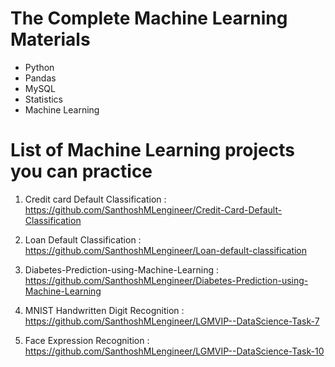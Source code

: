 # The Complete Machine Learning Materials

- Python
- Pandas
- MySQL
- Statistics
- Machine Learning


# List of Machine Learning projects you can practice

1. Credit card Default Classification : https://github.com/SanthoshMLengineer/Credit-Card-Default-Classification

2. Loan Default Classification : https://github.com/SanthoshMLengineer/Loan-default-classification

3. Diabetes-Prediction-using-Machine-Learning : https://github.com/SanthoshMLengineer/Diabetes-Prediction-using-Machine-Learning

4. MNIST Handwritten Digit Recognition : https://github.com/SanthoshMLengineer/LGMVIP--DataScience-Task-7

5. Face Expression Recognition : https://github.com/SanthoshMLengineer/LGMVIP--DataScience-Task-10
